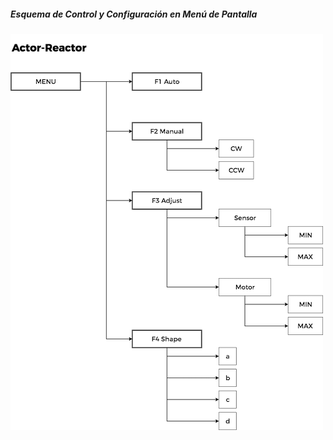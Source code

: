 ##### Esquema de Control y Configuración en Menú de Pantalla

![Esquema de Control](../img/actor-reactor-ai.png)
